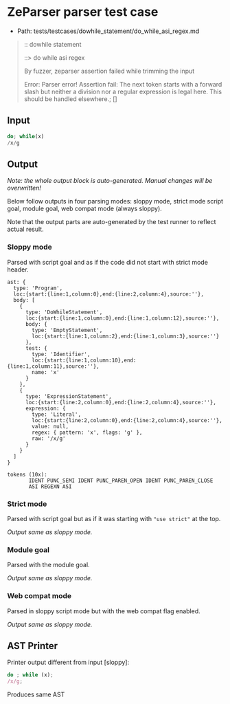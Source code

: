 # ZeParser parser test case

- Path: tests/testcases/dowhile_statement/do_while_asi_regex.md

> :: dowhile statement
>
> ::> do while asi regex
>
> By fuzzer, zeparser assertion failed while trimming the input
>
> Error: Parser error! Assertion fail: The next token starts with a forward slash but neither a division nor a regular expression is legal here. This should be handled elsewhere.; []

## Input

`````js
do; while(x)
/x/g
`````

## Output

_Note: the whole output block is auto-generated. Manual changes will be overwritten!_

Below follow outputs in four parsing modes: sloppy mode, strict mode script goal, module goal, web compat mode (always sloppy).

Note that the output parts are auto-generated by the test runner to reflect actual result.

### Sloppy mode

Parsed with script goal and as if the code did not start with strict mode header.

`````
ast: {
  type: 'Program',
  loc:{start:{line:1,column:0},end:{line:2,column:4},source:''},
  body: [
    {
      type: 'DoWhileStatement',
      loc:{start:{line:1,column:0},end:{line:1,column:12},source:''},
      body: {
        type: 'EmptyStatement',
        loc:{start:{line:1,column:2},end:{line:1,column:3},source:''}
      },
      test: {
        type: 'Identifier',
        loc:{start:{line:1,column:10},end:{line:1,column:11},source:''},
        name: 'x'
      }
    },
    {
      type: 'ExpressionStatement',
      loc:{start:{line:2,column:0},end:{line:2,column:4},source:''},
      expression: {
        type: 'Literal',
        loc:{start:{line:2,column:0},end:{line:2,column:4},source:''},
        value: null,
        regex: { pattern: 'x', flags: 'g' },
        raw: '/x/g'
      }
    }
  ]
}

tokens (10x):
       IDENT PUNC_SEMI IDENT PUNC_PAREN_OPEN IDENT PUNC_PAREN_CLOSE
       ASI REGEXN ASI
`````

### Strict mode

Parsed with script goal but as if it was starting with `"use strict"` at the top.

_Output same as sloppy mode._

### Module goal

Parsed with the module goal.

_Output same as sloppy mode._

### Web compat mode

Parsed in sloppy script mode but with the web compat flag enabled.

_Output same as sloppy mode._

## AST Printer

Printer output different from input [sloppy]:

````js
do ; while (x);
/x/g;
````

Produces same AST
